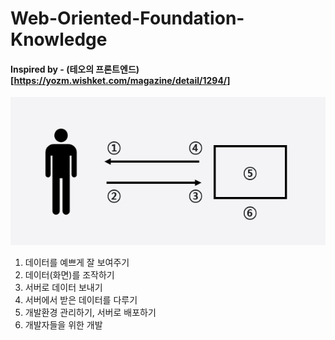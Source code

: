 # Web-Oriented-Foundation-Knowledge

#### Inspired by - (테오의 프론트엔드)[https://yozm.wishket.com/magazine/detail/1294/]

![Frontend](./image/image001.png)

1. 데이터를 예쁘게 잘 보여주기
2. 데이터(화면)를 조작하기
3. 서버로 데이터 보내기
4. 서버에서 받은 데이터를 다루기
5. 개발환경 관리하기, 서버로 배포하기
6. 개발자들을 위한 개발

<!--
1. Git
2. Regexp
3. Authority
   - jwt
   - cookie
   - session
4. Design Pattern
   - OOP
   - FP
5. Network
   - Lazy loading
   - Async
6. Framework
   - React
7. Browser
   - Event loop
-->
